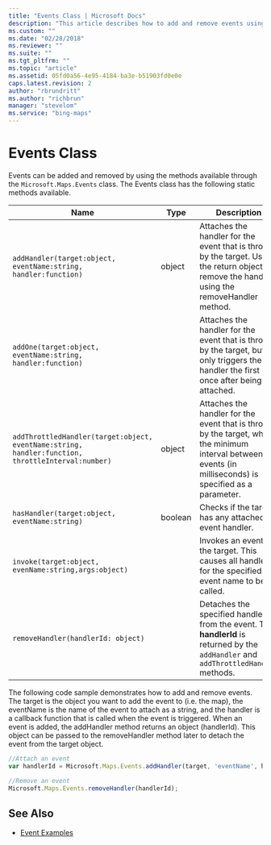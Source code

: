 ```yaml
---
title: "Events Class | Microsoft Docs"
description: "This article describes how to add and remove events using the static methods available in the Event Class."
ms.custom: ""
ms.date: "02/28/2018"
ms.reviewer: ""
ms.suite: ""
ms.tgt_pltfrm: ""
ms.topic: "article"
ms.assetid: 05fd0a56-4e95-4184-ba3e-b51903fd0e0e
caps.latest.revision: 2
author: "rbrundritt"
ms.author: "richbrun"
manager: "stevelom"
ms.service: "bing-maps"
---
```

# Events Class

Events can be added and removed by using the methods available through the `Microsoft.Maps.Events` class. The Events class has the following static methods available.

Name                                                                                            | Type      | Description
----------------------------------------------------------------------------------------------- | --------- | ------------------------
`addHandler(target:object, eventName:string, handler:function) `                                   | object    | Attaches the handler for the event that is thrown by the target. Use the return object to remove the handler using the removeHandler method. 
`addOne(target:object, eventName:string, handler:function)`                                                                                          |           | Attaches the handler for the event that is thrown by the target, but only triggers the handler the first once after being attached. 
`addThrottledHandler(target:object, eventName:string, handler:function, throttleInterval:number)` | object    | Attaches the handler for the event that is thrown by the target, where the minimum interval between events (in milliseconds) is specified as a parameter. 
`hasHandler(target:object, eventName:string)`                                                     | boolean   | Checks if the target has any attached event handler.
`invoke(target:object, evenName:string,args:object)`                                              |           | Invokes an event on the target. This causes all handlers for the specified event name to be called.
`removeHandler(handlerId: object)`                                                                |           | Detaches the specified handler from the event. The **handlerId** is returned by the `addHandler` and `addThrottledHandler` methods.

The following code sample demonstrates how to add and remove events. The target is the object you want to add the event to (i.e. the map), the eventName is the name of the event to attach as a string, and the handler is a callback function that is called when the event is triggered. When an event is added, the addHandler method returns an object (handlerId). This object can be passed to the removeHandler method later to detach the event from the target object.

```javascript
//Attach an event
var handlerId = Microsoft.Maps.Events.addHandler(target, 'eventName', handler);

//Remove an event
Microsoft.Maps.Events.removeHandler(handlerId);
```

## See Also

* [Event Examples](../map-control-concepts/event-examples/index.md)